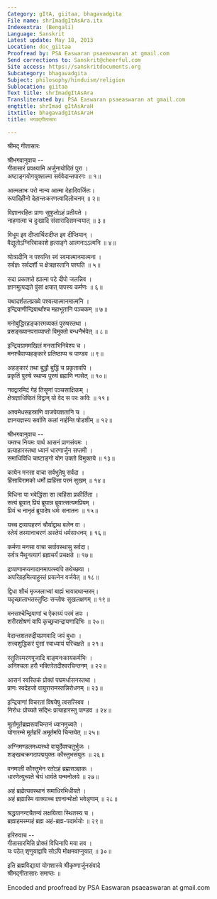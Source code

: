 ```yaml
---
Category: gItA, giitaa, bhagavadgita
File name: shrImadgItAsAra.itx
Indexextra: (Bengali)
Language: Sanskrit
Latest update: May 18, 2013
Location: doc_giitaa
Proofread by: PSA Easwaran psaeaswaran at gmail.com
Send corrections to: Sanskrit@cheerful.com
Site access: https://sanskritdocuments.org
Subcategory: bhagavadgita
Subject: philosophy/hinduism/religion
Sublocation: giitaa
Text title: shrImadgItAsAra
Transliterated by: PSA Easwaran psaeaswaran at gmail.com
engtitle: shrImad gItAsAraH
itxtitle: bhagavadgItAsAraH
title: भगवद्गीतासारः

---
```

  
 श्रीमद् गीतासारः   
  
श्रीभगवानुवाच --  
गीतासारं प्रवक्ष्यामि अर्जुनायोदितं पुरा ।   
अष्टाङ्गयोगयुक्तात्मा सर्ववेदान्तपारगः ॥ १॥  
  
आत्मलाभः परो नान्य आत्मा देहादिवर्जितः।   
रूपादिहीनो देहान्तःकरणत्वादिलोचनम् ॥ २॥  
  
विज्ञानरहितः प्राणः सुषुप्तोऽहं प्रतीयते ।   
नाहमात्मा च दुःखादि संसारादिसमन्वयात् ॥ ३॥  
  
विधूम इव दीप्तार्चिरादीप्त इव दीप्तिमान् ।   
वैद्युतोऽग्निरिवाकाशे हृत्सङ्गे आत्मनाऽऽत्मनि ॥ ४॥  
  
श्रोत्रादीनि न पश्यन्ति स्वं स्वमात्मानमात्मना ।   
सर्वज्ञः सर्वदर्शी च क्षेत्रज्ञस्तानि पश्यति ॥ ५॥  
  
सदा प्रकाशते ह्यात्मा पटे दीपो जलन्निव ।   
ज्ञानमुत्पद्यते पुंसां क्षयात् पापस्य कर्मणः ॥ ६॥  
  
यथादर्शतलप्रख्ये पश्यत्यात्मानमात्मनि ।   
इन्द्रियाणीन्द्रियार्थांश्च महाभूतानि पञ्चकम् ॥ ७॥  
  
मनोबुद्धिरहङ्कारमव्यक्तं पुरुषस्तथा ।   
प्रसङ्ख्यानपराव्याप्तो विमुक्तो बन्धनैर्भवेत् ॥ ८॥  
  
इन्द्रियग्राममखिलं मनसाभिनिवेश्य च ।   
मनश्चैवाप्यहङ्कारे प्रतिष्ठाप्य च पाण्डव ॥ ९॥  
  
अहङ्कारं तथा बुद्धौ बुद्धिं च प्रकृतावपि ।   
प्रकृतिं पुरुषे स्थाप्य पुरुषं ब्रह्मणि न्यसेत् ॥ १०॥  
  
नवद्वारमिदं गेहं तिसॄणां पञ्चसाक्षिकम् ।   
क्षेत्रज्ञाधिष्ठितं विद्वान् यो वेद स परः कविः ॥ ११॥  
  
अश्वमेधसहस्राणि वाजपेयशतानि च ।   
ज्ञानयज्ञस्य सर्वाणि कलां नार्हन्ति षोडशीम् ॥ १२॥  
  
श्रीभगवानुवाच --  
यमश्च नियमः पार्थ आसनं प्राणसंयमः ।   
प्रत्याहारस्तथा ध्यानं धारणार्जुन सप्तमी ।  
समाधिविधि चाष्टाङ्गो योग उक्तो विमुक्तये ॥ १३॥  
  
कायेन मनसा वाचा सर्वभुतेषु सर्वदा ।   
हिंसाविरामको धर्मो ह्यहिंसा परमं सुखम् ॥ १४॥  
  
विधिना या भवेद्धिंसा सा त्वहिंसा प्रकीर्तिता ।   
सत्यं ब्रूयात् प्रियं ब्रूयान्न ब्रूयात्सत्यमप्रियम् ।  
प्रियं च नानृतं ब्रूयादेष धर्मः सनातनः ॥ १५॥  
  
यच्च द्रव्यापहरणं चौर्याद्वाथ बलेन वा ।   
स्तेयं तस्यानाचरणं अस्तेयं धर्मसाधनम् ॥ १६॥  
  
कर्मणा मनसा वाचा सर्वावस्थासु सर्वदा।   
सर्वत्र मैथुनत्यागं ब्रह्मचर्यं प्रचक्षते ॥ १७॥  
  
द्रव्याणामप्यनादानमापत्स्वपि तथेच्छया ।  
अपरिग्रहमित्याहुस्तं प्रयत्नेन वर्जयेत् ॥ १८॥  
  
द्विधा शौचं मृज्जलाभ्यां बाह्यं भावादथान्तरम्।  
यदृच्छालाभतस्तुष्टिः सन्तोषः सुखलक्षणम् ॥ १९॥  
  
मनसश्चेन्द्रियाणां च ऐकाग्र्यं परमं तपः ।  
शरीरशोषणं वापि कृच्छ्रचान्द्रायणादिभिः ॥ २०॥  
  
वेदान्तशतरुद्रीयप्रणवादि जपं बुधाः ।  
सत्त्वशुद्धिकरं पुंसां स्वाध्यायं परिचक्षते ॥ २१॥  
  
स्तुतिस्मरणपूजादि वाङ्मनःकायकर्मभिः ।  
अनिश्चला हरौ भक्तिरेतदीश्वरचिन्तनम् ॥ २२॥  
  
आसनं स्वस्तिकं प्रोक्तं पद्ममर्धासनस्तथा ।  
प्राणः स्वदेहजो वायुरारामस्तन्निरोधनम् ॥ २३॥  
  
इन्द्रियाणां विचरतां विषयेषु त्वसत्स्विव ।  
निरोधः प्रोच्यते सद्भिः प्रत्याहारस्तु पाण्डव ॥ २४॥  
  
मूर्तामूर्तब्रह्मरूपचिन्तनं ध्यानमुच्यते ।  
योगारम्भे मूर्तहरिं अमूर्तमपि चिन्तयेत् ॥ २५॥  
  
अग्निमण्डलमध्यस्थो वायुर्देवश्चतुर्भुजः ।  
शङ्खचक्रगदापद्मयुक्तः कौस्तुभसंयुतः ॥ २६॥  
  
वनमाली कौस्तुभेन रतोऽहं ब्रह्मसञ्ज्ञकः ।  
धारणेत्युच्यते चेयं धार्यते यन्मनोलये ॥ २७॥  
  
अहं ब्रह्मेत्यवस्थानं समाधिरभिधीयते ।  
अहं ब्रह्मास्मि वाक्याच्च ज्ञानान्मोक्षो भवेन्नृणाम् ॥ २८॥  
  
श्रद्धयानन्दचैतन्यं लक्षयित्वा स्थितस्य च ।  
ब्रह्माहमस्म्यहं ब्रह्म अहं-ब्रह्म-पदार्थयोः ॥ २९॥  
  
हरिरुवाच --  
गीतासारमिति प्रोक्तं विधिनापि मया तव ।   
यः पठेत् शृणुयाद्वापि सोऽपि मोक्षमवाप्नुयात् ॥ ३०॥  
  
इति ब्रह्मविद्यायां योगशास्त्रे श्रीकृष्णार्जुनसंवादे  
श्रीमद्गीतासारः समाप्तः ॥   
  
  
  
Encoded and proofread by PSA Easwaran psaeaswaran at gmail.com  
  
